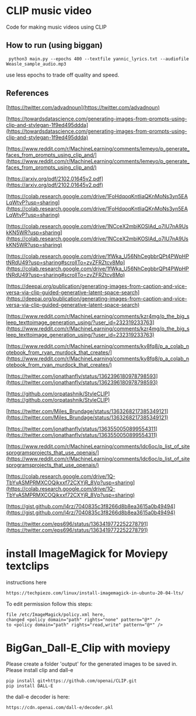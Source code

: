 # CLIP music video
Code for making music videos using CLIP

## How to run (using biggan)
```console
 python3 main.py --epochs 400 --textfile yannic_lyrics.txt --audiofile Weasle_sample_audio.mp3
 ```
 use less epochs to trade off quality and speed.

## References

[https://twitter.com/advadnoun](https://twitter.com/advadnoun)

[https://towardsdatascience.com/generating-images-from-prompts-using-clip-and-stylegan-1f9ed495ddda](https://towardsdatascience.com/generating-images-from-prompts-using-clip-and-stylegan-1f9ed495ddda)

[https://www.reddit.com/r/MachineLearning/comments/lemeyo/p_generate_faces_from_prompts_using_clip_and/](https://www.reddit.com/r/MachineLearning/comments/lemeyo/p_generate_faces_from_prompts_using_clip_and/)

[https://arxiv.org/pdf/2102.01645v2.pdf](https://arxiv.org/pdf/2102.01645v2.pdf)

[https://colab.research.google.com/drive/1FoHdqoqKntliaQKnMoNs3yn5EALqWtvP?usp=sharing](https://colab.research.google.com/drive/1FoHdqoqKntliaQKnMoNs3yn5EALqWtvP?usp=sharing)

[https://colab.research.google.com/drive/1NCceX2mbiKOSlAd_o7IU7nA9UskKN5WR?usp=sharing](https://colab.research.google.com/drive/1NCceX2mbiKOSlAd_o7IU7nA9UskKN5WR?usp=sharing)

[https://colab.research.google.com/drive/1fWka_U56NhCegbbrQPt4PWpHPtNRdU49?usp=sharing#scrollTo=zvZFRZtcv8Mp](https://colab.research.google.com/drive/1fWka_U56NhCegbbrQPt4PWpHPtNRdU49?usp=sharing#scrollTo=zvZFRZtcv8Mp)

[https://deepai.org/publication/generating-images-from-caption-and-vice-versa-via-clip-guided-generative-latent-space-search](https://deepai.org/publication/generating-images-from-caption-and-vice-versa-via-clip-guided-generative-latent-space-search)

[https://www.reddit.com/r/MachineLearning/comments/kzr4mg/p_the_big_sleep_texttoimage_generation_using/?user_id=232319233763](https://www.reddit.com/r/MachineLearning/comments/kzr4mg/p_the_big_sleep_texttoimage_generation_using/?user_id=232319233763)

[https://www.reddit.com/r/MachineLearning/comments/ky8fq8/p_a_colab_notebook_from_ryan_murdock_that_creates/](https://www.reddit.com/r/MachineLearning/comments/ky8fq8/p_a_colab_notebook_from_ryan_murdock_that_creates/)

[https://twitter.com/jonathanfly/status/1362396180978798593](https://twitter.com/jonathanfly/status/1362396180978798593)

[https://github.com/orpatashnik/StyleCLIP](https://github.com/orpatashnik/StyleCLIP)

[https://twitter.com/Miles_Brundage/status/1363268217385349121](https://twitter.com/Miles_Brundage/status/1363268217385349121)

[https://twitter.com/jonathanfly/status/1363550050899554311](https://twitter.com/jonathanfly/status/1363550050899554311)

[https://www.reddit.com/r/MachineLearning/comments/ldc6oc/p_list_of_sitesprogramsprojects_that_use_openais/](https://www.reddit.com/r/MachineLearning/comments/ldc6oc/p_list_of_sitesprogramsprojects_that_use_openais/)

[https://colab.research.google.com/drive/1Q-TbYvASMPRMXCOQjkxxf72CXYjR_8Vp?usp=sharing](https://colab.research.google.com/drive/1Q-TbYvASMPRMXCOQjkxxf72CXYjR_8Vp?usp=sharing)

[https://gist.github.com/l4rz/7040835c3f8266d8b8ea3615a0b49494](https://gist.github.com/l4rz/7040835c3f8266d8b8ea3615a0b49494)

[https://twitter.com/eps696/status/1363419772252278791](https://twitter.com/eps696/status/1363419772252278791)

# install ImageMagick for Moviepy textclips
instructions here 
```console 
https://techpiezo.com/linux/install-imagemagick-in-ubuntu-20-04-lts/ 
```
To edit permission follow this steps:
```console 
file /etc/ImageMagick/policy.xml here,
changed <policy domain="path" rights="none" pattern="@*" />
to <policy domain="path" rights="read,write" pattern="@*" />
```

# BigGan_Dall-E_Clip with moviepy
Please create a folder 'output' for the generated images to be saved in.
Please install clip and dall-e
```console
pip install git+https://github.com/openai/CLIP.git
pip install DALL-E
```
the dall-e decoder is here:
```console
https://cdn.openai.com/dall-e/decoder.pkl
```
